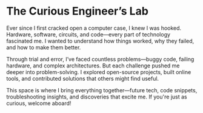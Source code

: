 # The Curious Engineer’s Lab

Ever since I first cracked open a computer case, I knew I was hooked. Hardware, software, circuits, and code—every part of technology fascinated me. I wanted to understand how things worked, why they failed, and how to make them better.

Through trial and error, I’ve faced countless problems—buggy code, failing hardware, and complex architectures. But each challenge pushed me deeper into problem-solving. I explored open-source projects, built online tools, and contributed solutions that others might find useful.

This space is where I bring everything together—future tech, code snippets, troubleshooting insights, and discoveries that excite me. If you're just as curious, welcome aboard!
